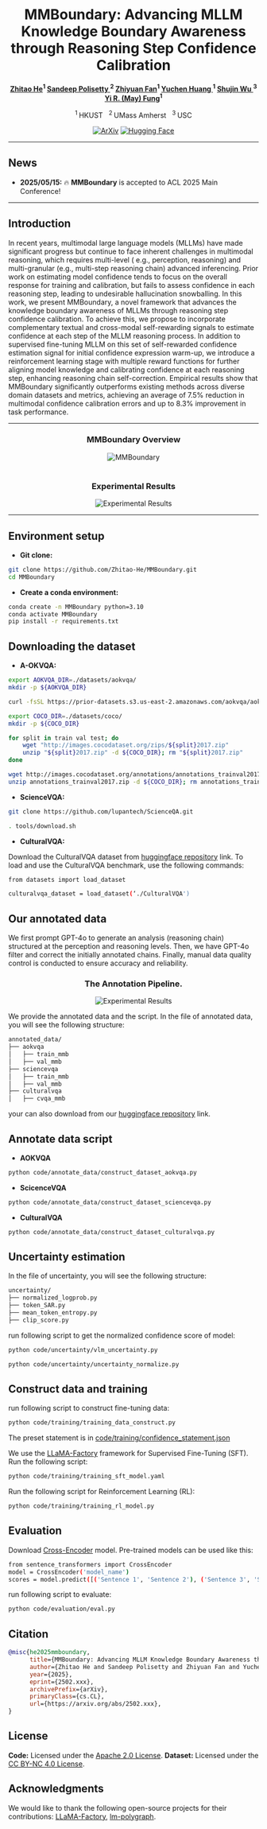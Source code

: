 <div align="center">

# MMBoundary: Advancing MLLM Knowledge Boundary Awareness through Reasoning Step Confidence Calibration

</div>

<div align="center">
<b><a href="https://scholar.google.com/citations?user=ULvoYXgAAAAJ&hl=zh-CN" target="_blank">Zhitao He</a><sup>1</sup> <a href="https://github.com/Zhitao-He/MMBoundary" target="_blank"> Sandeep Polisetty </a><sup>2</sup> <a href="https://zhiyuan.fan/" target="_blank">Zhiyuan Fan</a><sup>1</sup> <a href="https://lukahhcm.github.io/" target="_blank"> Yuchen Huang </a><sup>1</sup> <a href="https://shujinwu-0814.github.io/" target="_blank"> Shujin Wu </a><sup>3</sup> <a href="https://mayrfung.github.io/" target="_blank">Yi R. (May) Fung</a><sup>1</sup></b>


<sup>1 </sup>HKUST &nbsp; <sup>2 </sup> UMass Amherst &nbsp; <sup>3 </sup>USC

[![ArXiv](https://img.shields.io/badge/arXiv-2502.xxx-B31B1B.svg?logo=arxiv&logoColor=white)](https://arxiv.org/abs/xxx)
[![Hugging Face](https://img.shields.io/badge/%F0%9F%A4%97-Hugging%20Face-blue)](https://huggingface.co/datasets/Sterzhang/xxx)

</div>

---

## News

- **2025/05/15:** 🔥 **MMBoundary** is accepted to ACL 2025 Main Conference!

---


## Introduction

In recent years, multimodal large language models (MLLMs) have made significant progress but continue to face inherent challenges in multimodal reasoning, which requires multi-level ( e.g.,  perception, reasoning) and multi-granular (e.g., multi-step reasoning chain) advanced inferencing. Prior work on estimating model confidence tends to focus on the overall response for training and calibration, but fails to assess confidence in each reasoning step, leading to undesirable hallucination snowballing. In this work, we present MMBoundary, a novel framework that advances the knowledge boundary awareness of MLLMs through reasoning step confidence calibration. To achieve this, we propose to incorporate complementary textual and cross-modal self-rewarding signals to estimate confidence at each step of the MLLM reasoning process. In addition to supervised fine-tuning MLLM on this set of self-rewarded confidence estimation signal for initial confidence expression warm-up, we introduce a reinforcement learning stage with multiple reward functions for further aligning model knowledge and calibrating confidence at each reasoning step, enhancing reasoning chain self-correction. Empirical results show that MMBoundary significantly outperforms existing methods across diverse domain datasets and metrics, achieving an average of 7.5% reduction in multimodal confidence calibration errors and up to 8.3% improvement in task performance.

---

<div align="center">
<h3>MMBoundary Overview</h3>
<img src= "asset/figs/fig.png" width=“90%" alt= "MMBoundary"/>
</div>

<br>

<div align="center">
<h3>Experimental Results</h3>
<img src="asset/figs/table1.png" width=“90%" alt="Experimental Results"/>
</div>

---

## Environment setup

- **Git clone:**

```bash
git clone https://github.com/Zhitao-He/MMBoundary.git
cd MMBoundary
```

- **Create a conda environment:**

```bash
conda create -n MMBoundary python=3.10
conda activate MMBoundary
pip install -r requirements.txt
```

## Downloading the dataset

- **A-OKVQA:**

```bash
export AOKVQA_DIR=./datasets/aokvqa/
mkdir -p ${AOKVQA_DIR}

curl -fsSL https://prior-datasets.s3.us-east-2.amazonaws.com/aokvqa/aokvqa_v1p0.tar.gz | tar xvz -C ${AOKVQA_DIR}

```

```bash
export COCO_DIR=./datasets/coco/
mkdir -p ${COCO_DIR}

for split in train val test; do
    wget "http://images.cocodataset.org/zips/${split}2017.zip"
    unzip "${split}2017.zip" -d ${COCO_DIR}; rm "${split}2017.zip"
done

wget http://images.cocodataset.org/annotations/annotations_trainval2017.zip
unzip annotations_trainval2017.zip -d ${COCO_DIR}; rm annotations_trainval2017.zip
```

- **ScienceVQA:**

```bash
git clone https://github.com/lupantech/ScienceQA.git

. tools/download.sh
```

- **CulturalVQA:**

Download the CulturalVQA dataset from [huggingface repository](https://huggingface.co/datasets/mair-lab/CulturalVQA/tree/main/data) link. To load and use the CulturalVQA benchmark, use the following commands:

```bash
from datasets import load_dataset

culturalvqa_dataset = load_dataset(‘./CulturalVQA')
```

## Our annotated data

We first prompt GPT-4o to generate an analysis (reasoning chain) structured at the perception and reasoning levels. Then, we have GPT-4o filter and correct the initially annotated chains. Finally, manual data quality control is conducted to ensure accuracy and reliability.

<div align="center">
<h3> The Annotation Pipeline. </h3>
<img src="asset/figs/fig5.png" width=“90%" alt="Experimental Results"/>
</div>


We provide the annotated data and the script. In the file of annotated data, you will see the following structure:

```bash
annotated_data/
├── aokvqa
│   ├── train_mmb
│   ├── val_mmb
├── sciencevqa
│   ├── train_mmb
│   ├── val_mmb
├── culturalvqa
│   ├── cvqa_mmb
```

your can also download from our [huggingface repository](https://huggingface.co/datasets/Zhitao-He/MMBoundary) link.

## Annotate data script

- **AOKVQA** 

```bash
python code/annotate_data/construct_dataset_aokvqa.py
```

- **ScicenceVQA**

```bash
python code/annotate_data/construct_dataset_sciencevqa.py
```

- **CulturalVQA**

```bash
python code/annotate_data/construct_dataset_culturalvqa.py
```

## Uncertainty estimation

In the file of uncertainty, you will see the following structure:

```bash
uncertainty/
├── normalized_logprob.py
├── token_SAR.py
├── mean_token_entropy.py
├── clip_score.py
```

run following script to get the normalized confidence score of model: 

```bash
python code/uncertainty/vlm_uncertainty.py
```

```bash
python code/uncertainty/uncertainty_normalize.py
```

## Construct data and training

run following script to construct fine-tuning data:

```bash
python code/training/training_data_construct.py
```

The preset statement is in  [code/training/confidence_statement.json](code/training/confidence_statement.json)

We use the [LLaMA-Factory](https://github.com/hiyouga/LLaMA-Factory) framework for Supervised Fine-Tuning (SFT). Run the following script:

```bash
python code/training/training_sft_model.yaml
```

Run the following script for Reinforcement Learning (RL):

```bash
python code/training/training_rl_model.py
```

## Evaluation

Download [Cross-Encoder](https://www.sbert.net/examples/applications/cross-encoder/README.html) model. Pre-trained models can be used like this:

```bash
from sentence_transformers import CrossEncoder
model = CrossEncoder('model_name')
scores = model.predict([('Sentence 1', 'Sentence 2'), ('Sentence 3', 'Sentence 4')])
```

run following script to evaluate:

```bash
python code/evaluation/eval.py
```

## Citation

```bibtex
@misc{he2025mmboundary,
      title={MMBoundary: Advancing MLLM Knowledge Boundary Awareness through Reasoning Step Confidence Calibration}, 
      author={Zhitao He and Sandeep Polisetty and Zhiyuan Fan and Yuchen Huang and Shijin Wu and Yi R. Fung},
      year={2025},
      eprint={2502.xxx},
      archivePrefix={arXiv},
      primaryClass={cs.CL},
      url={https://arxiv.org/abs/2502.xxx}, 
}
```

## License

**Code:** Licensed under the [Apache 2.0 License](LICENSE).
 **Dataset:** Licensed under the [CC BY-NC 4.0 License](https://creativecommons.org/licenses/by-nc/4.0/).
 
## Acknowledgments  
We would like to thank the following open-source projects for their contributions:  [LLaMA-Factory](https://github.com/hiyouga/LLaMA-Factory), [lm-polygraph](https://github.com/IINemo/lm-polygraph).

